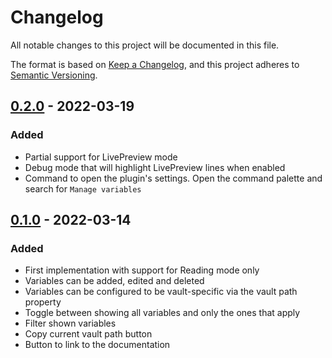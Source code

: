# Changelog

All notable changes to this project will be documented in this file.

The format is based on [Keep a Changelog](https://keepachangelog.com/en/1.0.0/),
and this project adheres to [Semantic Versioning](https://semver.org/spec/v2.0.0.html).

## [0.2.0] - 2022-03-19
### Added
- Partial support for LivePreview mode
- Debug mode that will highlight LivePreview lines when enabled
- Command to open the plugin's settings. Open the command palette and search for `Manage variables`


## [0.1.0] - 2022-03-14
### Added
- First implementation with support for Reading mode only
- Variables can be added, edited and deleted
- Variables can be configured to be vault-specific via the vault path property
- Toggle between showing all variables and only the ones that apply
- Filter shown variables
- Copy current vault path button
- Button to link to the documentation



[0.2.0]: https://github.com/markdown-it/markdown-it/compare/0.2.0...0.1.0
[0.1.0]: https://github.com/markdown-it/markdown-it/releases/tag/0.1.0